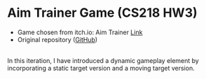 # Aim Trainer Game (CS218 HW3)

* Game chosen from itch.io: Aim Trainer [Link](https://itch.io/queue/c/2563651/pygame-wasm?game_id=2484077)
* Original repository ([GitHub](https://github.com/tobiasmelbo/pygame_projects/tree/main/AimTrainer))
<br/>
In this iteration, I have introduced a dynamic gameplay element by incorporating a static target version and a moving target version. 
